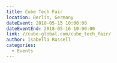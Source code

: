 ```yaml
---	
title: Cube Tech Fair
location: Berlin, Germany
dateEvent: 2018-05-15 10:00:00		
dateEventEnd: 2018-05-16 10:00:00	
link: //cube-global.com/cube_tech_fair/
author: Isabella Russell	
categories:	
  - Events	
---
```

